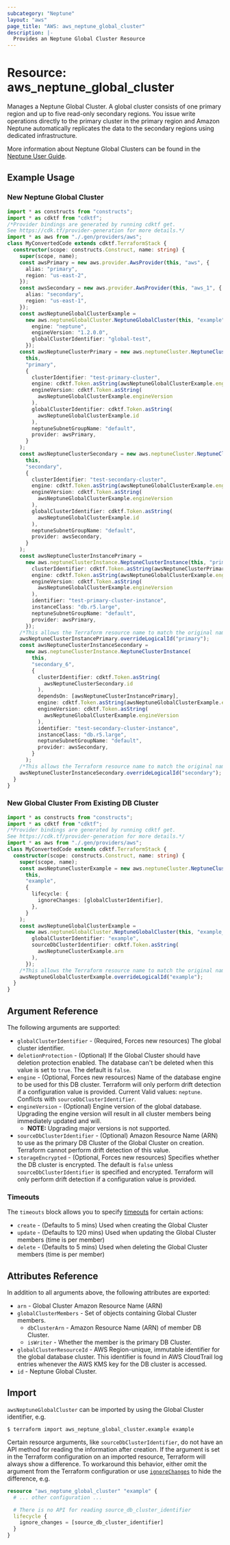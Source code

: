 ```yaml
---
subcategory: "Neptune"
layout: "aws"
page_title: "AWS: aws_neptune_global_cluster"
description: |-
  Provides an Neptune Global Cluster Resource
---
```


# Resource: aws_neptune_global_cluster

Manages a Neptune Global Cluster. A global cluster consists of one primary region and up to five read-only secondary regions. You issue write operations directly to the primary cluster in the primary region and Amazon Neptune automatically replicates the data to the secondary regions using dedicated infrastructure.

More information about Neptune Global Clusters can be found in the [Neptune User Guide](https://docs.aws.amazon.com/neptune/latest/userguide/neptune-global-database.html).

## Example Usage

### New Neptune Global Cluster

```typescript
import * as constructs from "constructs";
import * as cdktf from "cdktf";
/*Provider bindings are generated by running cdktf get.
See https://cdk.tf/provider-generation for more details.*/
import * as aws from "./.gen/providers/aws";
class MyConvertedCode extends cdktf.TerraformStack {
  constructor(scope: constructs.Construct, name: string) {
    super(scope, name);
    const awsPrimary = new aws.provider.AwsProvider(this, "aws", {
      alias: "primary",
      region: "us-east-2",
    });
    const awsSecondary = new aws.provider.AwsProvider(this, "aws_1", {
      alias: "secondary",
      region: "us-east-1",
    });
    const awsNeptuneGlobalClusterExample =
      new aws.neptuneGlobalCluster.NeptuneGlobalCluster(this, "example", {
        engine: "neptune",
        engineVersion: "1.2.0.0",
        globalClusterIdentifier: "global-test",
      });
    const awsNeptuneClusterPrimary = new aws.neptuneCluster.NeptuneCluster(
      this,
      "primary",
      {
        clusterIdentifier: "test-primary-cluster",
        engine: cdktf.Token.asString(awsNeptuneGlobalClusterExample.engine),
        engineVersion: cdktf.Token.asString(
          awsNeptuneGlobalClusterExample.engineVersion
        ),
        globalClusterIdentifier: cdktf.Token.asString(
          awsNeptuneGlobalClusterExample.id
        ),
        neptuneSubnetGroupName: "default",
        provider: awsPrimary,
      }
    );
    const awsNeptuneClusterSecondary = new aws.neptuneCluster.NeptuneCluster(
      this,
      "secondary",
      {
        clusterIdentifier: "test-secondary-cluster",
        engine: cdktf.Token.asString(awsNeptuneGlobalClusterExample.engine),
        engineVersion: cdktf.Token.asString(
          awsNeptuneGlobalClusterExample.engineVersion
        ),
        globalClusterIdentifier: cdktf.Token.asString(
          awsNeptuneGlobalClusterExample.id
        ),
        neptuneSubnetGroupName: "default",
        provider: awsSecondary,
      }
    );
    const awsNeptuneClusterInstancePrimary =
      new aws.neptuneClusterInstance.NeptuneClusterInstance(this, "primary_5", {
        clusterIdentifier: cdktf.Token.asString(awsNeptuneClusterPrimary.id),
        engine: cdktf.Token.asString(awsNeptuneGlobalClusterExample.engine),
        engineVersion: cdktf.Token.asString(
          awsNeptuneGlobalClusterExample.engineVersion
        ),
        identifier: "test-primary-cluster-instance",
        instanceClass: "db.r5.large",
        neptuneSubnetGroupName: "default",
        provider: awsPrimary,
      });
    /*This allows the Terraform resource name to match the original name. You can remove the call if you don't need them to match.*/
    awsNeptuneClusterInstancePrimary.overrideLogicalId("primary");
    const awsNeptuneClusterInstanceSecondary =
      new aws.neptuneClusterInstance.NeptuneClusterInstance(
        this,
        "secondary_6",
        {
          clusterIdentifier: cdktf.Token.asString(
            awsNeptuneClusterSecondary.id
          ),
          dependsOn: [awsNeptuneClusterInstancePrimary],
          engine: cdktf.Token.asString(awsNeptuneGlobalClusterExample.engine),
          engineVersion: cdktf.Token.asString(
            awsNeptuneGlobalClusterExample.engineVersion
          ),
          identifier: "test-secondary-cluster-instance",
          instanceClass: "db.r5.large",
          neptuneSubnetGroupName: "default",
          provider: awsSecondary,
        }
      );
    /*This allows the Terraform resource name to match the original name. You can remove the call if you don't need them to match.*/
    awsNeptuneClusterInstanceSecondary.overrideLogicalId("secondary");
  }
}

```

### New Global Cluster From Existing DB Cluster

```typescript
import * as constructs from "constructs";
import * as cdktf from "cdktf";
/*Provider bindings are generated by running cdktf get.
See https://cdk.tf/provider-generation for more details.*/
import * as aws from "./.gen/providers/aws";
class MyConvertedCode extends cdktf.TerraformStack {
  constructor(scope: constructs.Construct, name: string) {
    super(scope, name);
    const awsNeptuneClusterExample = new aws.neptuneCluster.NeptuneCluster(
      this,
      "example",
      {
        lifecycle: {
          ignoreChanges: [globalClusterIdentifier],
        },
      }
    );
    const awsNeptuneGlobalClusterExample =
      new aws.neptuneGlobalCluster.NeptuneGlobalCluster(this, "example_1", {
        globalClusterIdentifier: "example",
        sourceDbClusterIdentifier: cdktf.Token.asString(
          awsNeptuneClusterExample.arn
        ),
      });
    /*This allows the Terraform resource name to match the original name. You can remove the call if you don't need them to match.*/
    awsNeptuneGlobalClusterExample.overrideLogicalId("example");
  }
}

```

## Argument Reference

The following arguments are supported:

* `globalClusterIdentifier` - (Required, Forces new resources) The global cluster identifier.
* `deletionProtection` - (Optional) If the Global Cluster should have deletion protection enabled. The database can't be deleted when this value is set to `true`. The default is `false`.
* `engine` - (Optional, Forces new resources) Name of the database engine to be used for this DB cluster. Terraform will only perform drift detection if a configuration value is provided. Current Valid values: `neptune`. Conflicts with `sourceDbClusterIdentifier`.
* `engineVersion` - (Optional) Engine version of the global database. Upgrading the engine version will result in all cluster members being immediately updated and will.
    * **NOTE:** Upgrading major versions is not supported.
* `sourceDbClusterIdentifier` - (Optional) Amazon Resource Name (ARN) to use as the primary DB Cluster of the Global Cluster on creation. Terraform cannot perform drift detection of this value.
* `storageEncrypted` - (Optional, Forces new resources) Specifies whether the DB cluster is encrypted. The default is `false` unless `sourceDbClusterIdentifier` is specified and encrypted. Terraform will only perform drift detection if a configuration value is provided.

### Timeouts

The `timeouts` block allows you to specify [timeouts](https://www.terraform.io/docs/configuration/blocks/resources/syntax.html#operation-timeouts) for certain actions:

* `create` - (Defaults to 5 mins) Used when creating the Global Cluster
* `update` - (Defaults to 120 mins) Used when updating the Global Cluster members (time is per member)
* `delete` - (Defaults to 5 mins) Used when deleting the Global Cluster members (time is per member)

## Attributes Reference

In addition to all arguments above, the following attributes are exported:

* `arn` - Global Cluster Amazon Resource Name (ARN)
* `globalClusterMembers` - Set of objects containing Global Cluster members.
    * `dbClusterArn` - Amazon Resource Name (ARN) of member DB Cluster.
    * `isWriter` - Whether the member is the primary DB Cluster.
* `globalClusterResourceId` - AWS Region-unique, immutable identifier for the global database cluster. This identifier is found in AWS CloudTrail log entries whenever the AWS KMS key for the DB cluster is accessed.
* `id` - Neptune Global Cluster.

## Import

`awsNeptuneGlobalCluster` can be imported by using the Global Cluster identifier, e.g.

```
$ terraform import aws_neptune_global_cluster.example example
```

Certain resource arguments, like `sourceDbClusterIdentifier`, do not have an API method for reading the information after creation. If the argument is set in the Terraform configuration on an imported resource, Terraform will always show a difference. To workaround this behavior, either omit the argument from the Terraform configuration or use [`ignoreChanges`](https://www.terraform.io/docs/configuration/meta-arguments/lifecycle.html#ignore_changes) to hide the difference, e.g.

```terraform
resource "aws_neptune_global_cluster" "example" {
  # ... other configuration ...

  # There is no API for reading source_db_cluster_identifier
  lifecycle {
    ignore_changes = [source_db_cluster_identifier]
  }
}
```

<!-- cache-key: cdktf-0.17.0-pre.15 input-eb720692d7813904749ce67ecd63a1ec060ba80260e9a23e5e393fceabbe82ed -->